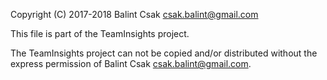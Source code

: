 Copyright (C) 2017-2018 Balint Csak <csak.balint@gmail.com>

This file is part of the TeamInsights project.

The TeamInsights project can not be copied and/or distributed without the express
permission of Balint Csak <csak.balint@gmail.com>.

